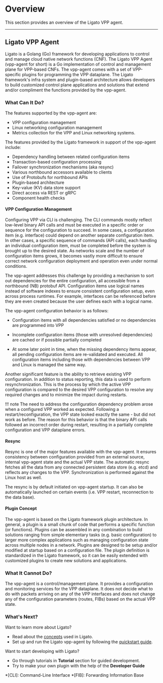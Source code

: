 # Overview

This section provides an overview of the Ligato VPP agent.

---

## Ligato VPP Agent

Ligato is a Golang (Go) framework for developing applications to control and manage cloud native network functions (CNF). The Ligato VPP Agent (vpp-agent for short) is a Go implementation of control and management plane for VPP-based CNFs. The vpp-agent comes with a set of VPP-specific plugins for programming the VPP dataplane. The Ligato framework's infra system and plugin-based architecture allows developers to build customized control plane applications and solutions that extend and/or compliment the functions provided by the vpp-agent.  

### What Can It Do?

The features supported by the vpp-agent are:

* VPP configuration management
* Linux networking configuration management
* Metrics collection for the VPP and Linux networking systems.

The features provided by the Ligato framework in support of the vpp-agent include: 

* Dependency handling between related configuration items
* Transaction-based configuration processing
* Failover synchronization mechanisms (aka resync)
* Various northbound accessors available to clients
* Use of Protobufs for northbound APIs
* Plugin-based architecture
* Key-value (KV) data store support
* Direct access via REST or gRPC
* Component health checks

#### VPP Configuration Management

Configuring VPP via CLI is challenging. The CLI commands mostly reflect low-level binary API calls and must be executed in a specific order or sequence for the configuration to succeed. In some cases, a configuration item (e.g. interface) could depend on another separate configuration item. In other cases, a specific sequence of commands (API calls), each handling an individual configuration item, must be completed before the system is brought up to the desired state. As networks scale and the number of configuration items grows, it becomes vastly more difficult to ensure correct network configuration deployment and operation even under normal conditions. 

The vpp-agent addresses this challenge by providing a mechanism to sort out dependencies for the entire configuration, all accessible from a northbound (NB) protobuf API. Configuration items use logical names instead of software indexes to ensure consistent configuration setup, even across process runtimes. For example, interfaces can be referenced before they are even created because the user defines each with a logical name.  

The vpp-agent configuration behavior is as follows:

* Configuration items with all dependencies satisfied or no dependencies are programmed into VPP

* Incomplete configuration items (those with unresolved dependencies) are cached or if possible partially completed

*  At some later point in time, when the missing dependency items appear, all pending configuration items are re-validated and executed. All configuration items including those with dependencies between VPP and Linux is managed the same way.

Another significant feature is the ability to retrieve existing VPP configuration. In addition to status reporting, this data is used to perform resynchronization. This is the process by which the active VPP configuration is compared to the desired VPP configuration to resolve any required changes and to minimize the impact during restarts.

!!! note
    The need to address the configuration dependency problem arose when a configured VPP worked as expected. Following a restart/reconfiguration, the VPP state looked exactly the same - but did not work as before. The reason for this behavior is that the binary API calls followed an incorrect order during restart, resulting in a partially complete configuration and VPP dataplane errors.

#### Resync

Resync is one of the major features available with the vpp-agent. It ensures consistency between configuration provided from an external source, internal vpp-agent state and the actual VPP state. The automatic resync fetches all the data from any connected persistent data store (e.g. etcd) and reflects any changes to the VPP. Synchronization is performed against the Linux host as well. 

The resync is by default initiated on vpp-agent startup. It can also be automatically launched on certain events (i.e. VPP restart, reconnection to the data base). 

#### Plugin Concept

The vpp-agent is based on the Ligato framework plugin architecture. In general, a plugin is a small chunk of code that performs a specific function (or functions). Plugins can be assembled in any combination to build solutions ranging from simple elementary tasks (e.g. basic configuration) to larger more complex applications such as managing configuration state across multiple nodes in a network. Plugins are designed to be setup and/or modified at startup based on a configuration file. The plugin definition is standardized in the Ligato framework, so it can be easily extended with customized plugins to create new solutions and applications.
  
### What It Cannot Do?

The vpp-agent is a control/management plane. It provides a configuration and monitoring services for the VPP dataplane. It does not decide what to do with packets arriving on any of the VPP interfaces and does not change any of the configuration parameters (routes, FIBs) based on the actual VPP state.

### What's Next?

Want to learn more about Ligato?

* Read about the [concepts][concepts] used in Ligato.
* Set up and run the Ligato vpp-agent by following the [quickstart guide][quickstart].

Want to start developing with Ligato?

* Go through tutorials in **Tutorial** section for guided development.
* Try to make your own plugin with the help of the **Developer Guide**

[concepts]: ../user-guide/concepts.md
[quickstart]: ../user-guide/quickstart.md

*[CLI]: Command-Line Interface
*[FIB]: Forwarding Information Base
